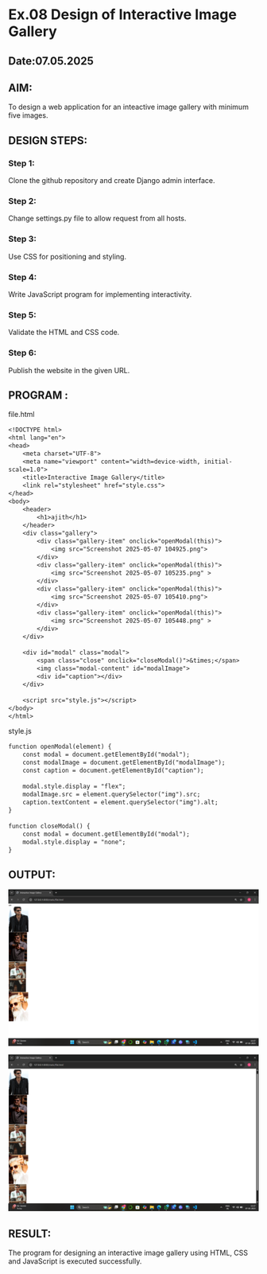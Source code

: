 # Ex.08 Design of Interactive Image Gallery
## Date:07.05.2025

## AIM:
To design a web application for an inteactive image gallery with minimum five images.

## DESIGN STEPS:

### Step 1:
Clone the github repository and create Django admin interface.

### Step 2:
Change settings.py file to allow request from all hosts.

### Step 3:
Use CSS for positioning and styling.

### Step 4:
Write JavaScript program for implementing interactivity.

### Step 5:
Validate the HTML and CSS code.

### Step 6:
Publish the website in the given URL.

## PROGRAM :
file.html
```
<!DOCTYPE html>
<html lang="en">
<head>
    <meta charset="UTF-8">
    <meta name="viewport" content="width=device-width, initial-scale=1.0">
    <title>Interactive Image Gallery</title>
    <link rel="stylesheet" href="style.css">
</head>
<body>
    <header>
        <h1>ajith</h1>
    </header>
    <div class="gallery">
        <div class="gallery-item" onclick="openModal(this)">
            <img src="Screenshot 2025-05-07 104925.png">
        </div>
        <div class="gallery-item" onclick="openModal(this)">
            <img src="Screenshot 2025-05-07 105235.png" >
        </div>
        <div class="gallery-item" onclick="openModal(this)">
            <img src="Screenshot 2025-05-07 105410.png">
        </div>
        <div class="gallery-item" onclick="openModal(this)">
            <img src="Screenshot 2025-05-07 105448.png" >
        </div>
    </div>

    <div id="modal" class="modal">
        <span class="close" onclick="closeModal()">&times;</span>
        <img class="modal-content" id="modalImage">
        <div id="caption"></div>
    </div>

    <script src="style.js"></script>
</body>
</html>
```
style.js

```
function openModal(element) {
    const modal = document.getElementById("modal");
    const modalImage = document.getElementById("modalImage");
    const caption = document.getElementById("caption");

    modal.style.display = "flex";
    modalImage.src = element.querySelector("img").src;
    caption.textContent = element.querySelector("img").alt;
}

function closeModal() {
    const modal = document.getElementById("modal");
    modal.style.display = "none";
}
```


## OUTPUT:

![alt text](<Screenshot 2025-05-07 111745-1.png>)

![alt text](<Screenshot 2025-05-07 111756-2.png>)


## RESULT:
The program for designing an interactive image gallery using HTML, CSS and JavaScript is executed successfully.
